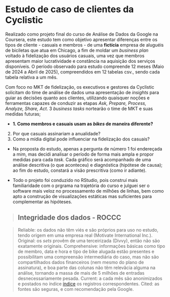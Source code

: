 [índice]: https://divvy-tripdata.s3.amazonaws.com/index.html

# Estudo de caso de clientes da Cyclistic 

 Realizado como projeto final do curso de Análise de Dados da Google na Coursera, este estudo tem como objetivo apresentar diferenças entre os tipos de cliente - casuais e membros - de uma **fictícia** empresa de aluguéis de biciletas que atua em Chicago, a fim de moldar um _business plan_ voltado à fidelização dos usuários casuais, uma vez que membros apresentam maior lucratividade e constância na aquisição dos serviços disponíveis. O período observado para estudo compreende 12 meses (Maio de 2024 a Abril de 2025), compreendidos em 12 tabelas csv., sendo cada tabela relativa a um mês.

 Com foco no MKT de fidelização, os executivos e gestores da Cyclistic solicitam do time de análise de dados uma apresentação de _insights_ para guiar as decisões quanto aos clientes, utilizando quaisquer noções e ferramentas capazes de conduzir as etapas _Ask, Prepare, Process, Analyze, Share, Act_. 3 _business tasks_  nortearão o time de MKT e suas medidas futuras; 
 - **1. Como membros e casuais usam as _bikes_ de maneira diferente?**
  2. Por que casuais assinariam a anualidade?
  3. Como a mídia digital pode influenciar na fidelização dos casuais?

- Na proposta do estudo, apenas a pergunta de número 1 foi endereçada a mim, mas decidi analisar o período de forma mais ampla e propor medidas para cada _task_. Cada gráfico será acompanhado de uma análise descritiva (o que aconteceu) e diagnóstica (hipótese de causa); ao fim do estudo, constará a visão prescritiva (como ir adiante).

- Todo o projeto foi conduzido no RStudio, pois construí mais familiaridade com o prgrama na trajetória do curso e julguei ser o software mais veloz no processamento de milhões de linhas, bem como apto a construção de visualizações estáticas mas suficientes para complementar as hipóteses.

> ## Integridade dos dados - ROCCC

> Reliable: os dados não têm viés e são próprios para uso no estudo, tendo origem em uma empresa real (Motivate International Inc.).
> Original: os _sets_ provêm de uma terceirizada (Divvy), então não são exatamente originais.
> Comprehensive: informações básicas como tipo de membro, data e hora e tipo de bike alugada estão presentes e possibilitam uma compreensão intermediária do caso, mas não são compartilhados dados financeiros (nem mesmo do plano de assinatura), e boa parte das colunas não têm relevâcia alguma na análise, tornando a massa de mais de 5 milhões de entradas desnecessariamente pesada.
> Current: a cada mês são anonimizados e postados no índice [índice] os registros correspondentes.
> Cited: as fontes são seguras, e com recomendação pela Google.
